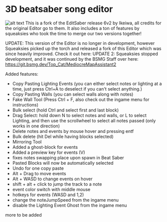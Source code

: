 # 3D beatsaber song editor
![alt text](https://github.com/Ikeiwa/3D-beatsaber-song-editor/blob/master/logo.png?raw=true)
This is a fork of the EditSaber release 6v2 by Ikeiwa, all credits for the original Editor go to them.
It also includes a ton of features by squeaksies who took the time to merge our two versions together!

UPDATE: This version of the Editor is no longer in development, however Squeaksies picked up the torch and released a fork of this Editor which was since heavily improved. Check it out here:
UPDATE 2: Squeaksies stopped development, and it was continued by the BSMG Staff over here:
https://git.bsmg.dev/Top_Cat/MediocreMapAssistant2


Added features:
- Copy Pasting Lighting Events (you can either select notes or lighting at a time, just press Ctrl+A to deselect if you can't select anything.)
- Copy Pasting Walls (you can select walls along with notes)
- Fake Wall Tool (Press Ctrl + F, also check out the ingame menu for instructions)
- Bulk select (hold Ctrl and select first and last block)
- Drag Select: hold down N to select notes and walls, or L to select Lighting, and then use the scrollwheel to select all notes passed (only works in one direction)
- Delete notes and events by mouse hover and pressing entf
- Bulk delete (hit Del while having blocks selected)
- Mirroring Tool
- Added a ghost-block for events
- Added a preview key for events (V)
- fixes notes swapping place upon spawn in Beat Saber
- Pasted Blocks will now be automatically selected
- Undo for one copy paste
- Alt + Drag to move events
- Alt + WASD to change events on hover
- shift + alt + click to jump the track to a note
- event color switch with middle mouse
- hotkeys for events (WASD and 1,2)
- change the noteJumpSpeed from the ingame menu
- disable the Lighting Event Ghost from the ingame menu

more to be added 
